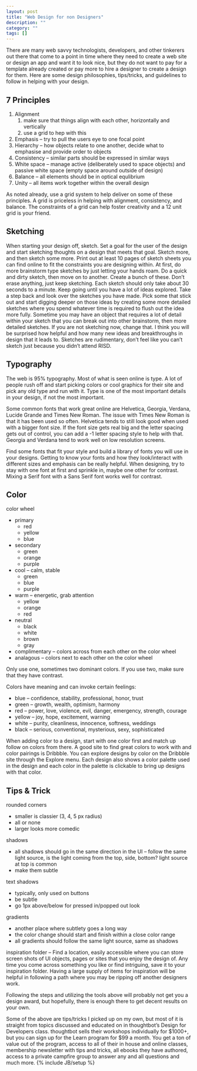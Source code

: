 ```yaml
---
layout: post
title: "Web Design for non Designers"
description: ""
category: ""
tags: []
---
```


There are many web savvy technologists, developers, and other tinkerers out
there that come to a point in time where they need to create a web site or
design an app and want it to look nice, but they do not want to pay for a
template already created or pay more to hire a designer to create a design for
them. Here are some design philosophies, tips/tricks, and guidelines to follow
in helping with your design.

## 7 Principles ##

1. Alignment 
    1. make sure that things align with each other, horizontally and vertically
    2. use a grid to hep with this
2. Emphasis – try to pull the users eye to one focal point
3. Hierarchy – how objects relate to one another, decide what to emphasise and
provide order to objects
4. Consistency – similar parts should be expressed in similar ways
5. White space – manage active (deliberately used to space objects) and passive
white space (empty space around outside of design)
6. Balance – all elements should be in optical equlibrium
7. Unity – all items work together within the overall design

As noted already, use a grid system to help deliver on some of these principles.
A grid is priceless in helping with alignment, consistency, and balance. The
constraints of a grid can help foster creativity and a 12 unit grid is your
friend.

## Sketching ##

When starting your design off, sketch. Set a goal for the user of the design and
start sketching thoughts on a design that meets that goal. Sketch more, and then
sketch some more. Print out at least 10 pages of sketch sheets you can find
online to fit the constraints you are designing within. At first, do more
brainstorm type sketches by just letting your hands roam. Do a quick and dirty
sketch, then move on to another. Create a bunch of these. Don’t erase anything,
just keep sketching. Each sketch should only take about 30 seconds to a minute.
Keep going until you have a lot of ideas explored. Take a step back and look
over the sketches you have made. Pick some that stick out and start digging
deeper on those ideas by creating some more detailed sketches where you spend
whatever time is required to flush out the idea more fully. Sometime you may
have an object that requires a lot of detail within your sketch that you can
break out into other brainstorm, then more detailed sketches. If you are not
sketching now, change that. I think you will be surprised how helpful and how
many new ideas and breakthroughs in design that it leads to. Sketches are
rudimentary, don’t feel like you can’t sketch just because you didn’t attend
RISD.

## Typography ##

The web is 95% typography. Most of what is seen online is type. A lot of people
rush off and start picking colors or cool graphics for their site and pick any
old type and run with it. Type is one of the most important details in your
design, if not the most important.

Some common fonts that work great online are Helvetica, Georgia, Verdana, Lucide
Grande and Times New Roman. The issue with Times New Roman is that it has been
used so often. Helvetica tends to still look good when used with a bigger font
size. If the font size gets real big and the letter spacing gets out of control,
you can add a -1 letter spacing style to help with that. Georgia and Verdana
tend to work well on low resolution screens.

Find some fonts that fit your style and build a library of fonts you will use in
your designs. Getting to know your fonts and how they look/interact with
different sizes and emphasis can be really helpful. When designing, try to stay
with one font at first and sprinkle in, maybe one other for contrast. Mixing a
Serif font with a Sans Serif font works well for contrast.

## Color ##

color wheel

* primary
  * red
  * yellow
  * blue
* secondary
  * green
  * orange
  * purple
* cool – calm, stable
  * green
  * blue
  * purple
* warm – energetic, grab attention
  * yellow
  * orange
  * red
* neutral
  * black
  * white
  * brown
  * gray
* complimentary – colors across from each other on the color wheel
* analagous – colors next to each other on the color wheel

Only use one, sometimes two dominant colors. If you use two, make sure that they
have contrast.

Colors have meaning and can invoke certain feelings:

* blue – confidence, stability, professional, honor, trust
* green – growth, wealth, optimism, harmony
* red – power, love, violence, evil, danger, emergency, strength, courage
* yellow – joy, hope, excitement, warning
* white – purity, cleanliness, innocence, softness, weddings
* black – serious, conventional, mysterious, sexy, sophisticated

When adding color to a design, start with one color first and match up follow on
colors from there. A good site to find great colors to work with and color
pairings is Dribbble. You can explore designs by color on the Dribbble site
through the Explore menu. Each design also shows a color palette used in the
design and each color in the palette is clickable to bring up designs with that
color.

## Tips & Trick ##

rounded corners

* smaller is classier (3, 4, 5 px radius)
* all or none
* larger looks more comedic

shadows

* all shadows should go in the same direction in the UI – follow the same light
source, is the light coming from the top, side, bottom? light source at top is
common
* make them subtle

text shadows

* typically, only used on buttons
* be subtle
* go 1px above/below for pressed in/popped out look

gradients

* another place where subtlety goes a long way
* the color change should start and finish within a close color range
* all gradients should follow the same light source, same as shadows

inspiration folder – Find a location, easily accessible where you can store
screen shots of UI objects, pages or sites that you enjoy the design of. Any
time you come across something you like or find intriguing, save it to your
inspiration folder. Having a large supply of items for inspiration will be
helpful in following a path where you may be ripping off another designers work.

Following the steps and utilizing the tools above will probably not get you a
design award, but hopefully, there is enough there to get decent results on your
own.

Some of the above are tips/tricks I picked up on my own, but most of it is
straight from topics discussed and educated on in thoughtbot’s Design for
Developers class. thoughtbot sells their workshops individually for $1000+, but
you can sign up for the Learn program for $99 a month. You get a ton of value
out of the program, access to all of their in house and online classes,
membership newsletter with tips and tricks, all ebooks they have authored,
access to a private campfire group to answer any and all questions and much
more.
{% include JB/setup %}
